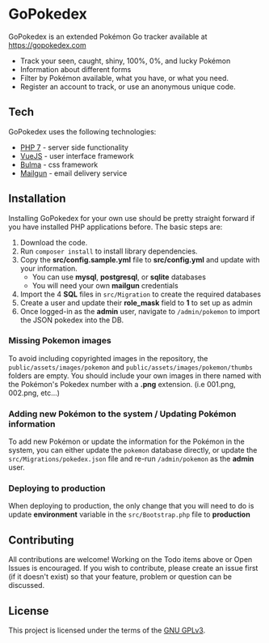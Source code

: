 #  GoPokedex

GoPokedex is an extended Pokémon Go tracker available at https://gopokedex.com

  - Track your seen, caught, shiny, 100%, 0%, and lucky Pokémon
  - Information about different forms
  - Filter by Pokémon available, what you have, or what you need.
  - Register an account to track, or use an anonymous unique code.

## Tech
GoPokedex uses the following technologies:

  - [PHP 7](https://php.net/) - server side functionality
  - [VueJS](https://vuejs.org/) - user interface framework
  - [Bulma](https://bulma.io/) - css framework
  - [Mailgun](https://mailgun.com) - email delivery service

## Installation

Installing GoPokedex for your own use should be pretty straight forward if you have installed PHP applications before. The basic steps are:

1. Download the code.
2. Run ```composer install``` to install library dependencies.
3. Copy the **src/config.sample.yml** file to **src/config.yml** and update with your information.
    - You can use **mysql**, **postgresql**, or **sqlite** databases
    - You will need your own **mailgun** credentials
4. Import the 4 **SQL** files in ```src/Migration``` to create the required databases
5. Create a user and update their **role_mask** field to **1** to set up as admin
6. Once logged-in as the **admin** user, navigate to ```/admin/pokemon``` to import the JSON pokedex into the DB.

### Missing Pokemon images

To avoid including copyrighted images in the repository, the ```public/assets/images/pokemon``` and ```public/assets/images/pokemon/thumbs``` folders are empty.
You should include your own images in there named with the Pokémon's Pokedex number with a **.png** extension. (i.e 001.png, 002.png, etc...)

### Adding new Pokémon to the system / Updating Pokémon information

To add new Pokémon or update the information for the Pokémon in the system, you can either update the ```pokemon``` database directly, or update the ```src/Migrations/pokedex.json``` file and re-run ```/admin/pokemon``` as the **admin** user.

### Deploying to production

When deploying to production, the only change that you will need to do is update **environment** variable in the ```src/Bootstrap.php``` file to **production**


## Contributing

All contributions are welcome! Working on the Todo items above or Open Issues is encouraged.
 If you wish to contribute, please create an issue first (if it doesn't exist) so that your feature, problem or question can be discussed.

## License

This project is licensed under the terms of the [GNU GPLv3](https://opensource.org/licenses/gpl-3.0).

